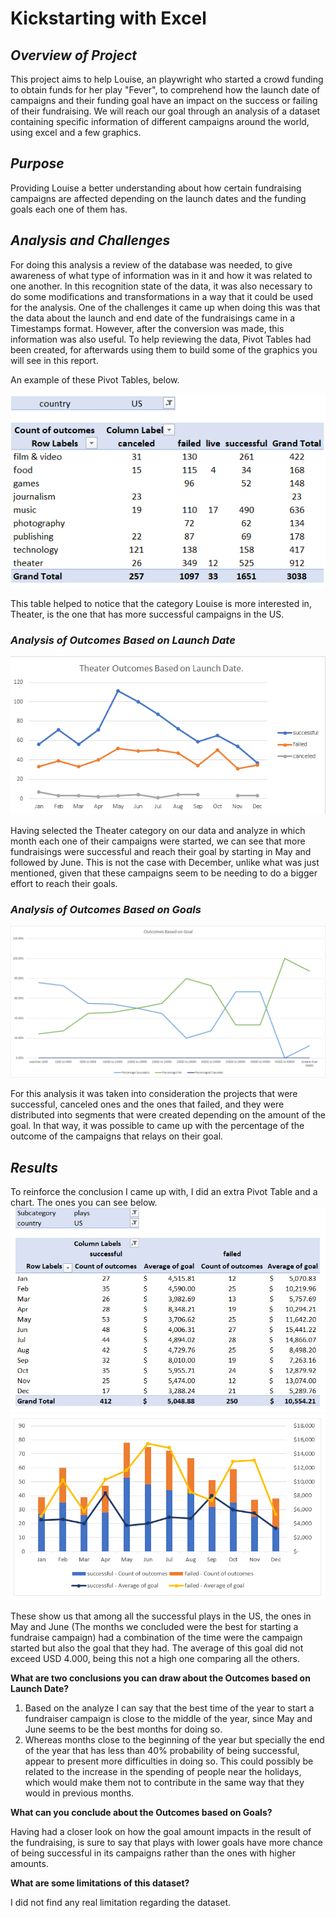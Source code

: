 # Kickstarting with Excel


## *Overview of Project*

  This project aims to help Louise, an playwright who started a crowd funding to obtain funds for her play "Fever", to comprehend how the launch date of campaigns and their funding goal have an impact on the success or failing of their fundraising.
We will reach our goal through an analysis of a dataset containing specific information of different campaigns around the world, using excel and a few graphics.

## *Purpose*

  Providing Louise a better understanding about how certain fundraising campaigns are affected depending on the launch dates and the funding goals each one of them has.

## *Analysis and Challenges*

  For doing this analysis a review of the database was needed, to give awareness of what type of information was in it and how it was related to one another. 
  In this recognition state of the data, it was also necessary to do some modifications and transformations in a way that it could be used for the analysis. One of the challenges it came up when doing this was that the data about the launch and end date of the fundraisings came in a Timestamps format. However, after the conversion was made, this information was also useful.
  To help reviewing the data, Pivot Tables had been created, for afterwards using them to build some of the graphics you will see in this report.
  
  An example of these Pivot Tables, below. 

![](Parent_Category_pivottable.PNG)

This table helped to notice that the category Louise is more interested in, Theater, is the one that has more successful campaigns in the US.

### *Analysis of Outcomes Based on Launch Date*
 
![](Theater_Outcomes_vs_Launch.png)

Having selected the Theater category on our data and analyze in which month each one of their campaigns were started, we can see that more fundraisings were successful and reach their goal by starting in May and followed by June. This is not the case with December, unlike what was just mentioned, given that these campaigns seem to be needing to do a bigger effort to reach their goals.

### *Analysis of Outcomes Based on Goals*
 
![](Outcomes_vs_Goals.png) 
 
For this analysis it was taken into consideration the projects that were successful, canceled ones and the ones that failed, and they were distributed into segments that were created depending on the amount of the goal. In that way, it was possible to came up with the percentage of the outcome of the campaigns that relays on their goal.

## *Results*

To reinforce the conclusion I came up with, I did an extra Pivot Table and a chart. The ones you can see below.
![](Plays_outcomes+goals_table.PNG)
![](Plays_outcomes+goals.png)

These show us that among all the successful plays in the US, the ones in May and June (The months we concluded were the best for starting a fundraise campaign) had a combination of the time were the campaign started but also the goal that they had.
The average of this goal did not exceed USD 4.000, being this not a high one comparing all the others.

**What are two conclusions you can draw about the Outcomes based on Launch Date?**
1. Based on the analyze I can say that the best time of the year to start a fundraiser campaign is close to the middle of the year, since May and June seems to be the best months for doing so.
2. Whereas months close to the beginning of the year but specially the end of the year that has less than 40% probability of being successful, appear to present more difficulties in doing so. This could possibly be related to the increase in the spending of people near the holidays, which would make them not to contribute in the same way that they would in previous months.

**What can you conclude about the Outcomes based on Goals?**

Having had a closer look on how the goal amount impacts in the result of the fundraising, is sure to say that plays with lower goals have more chance of being successful in its campaigns rather than the ones with higher amounts.

**What are some limitations of this dataset?**

I did not find any real limitation regarding the dataset. 

